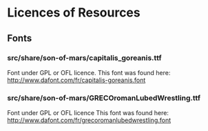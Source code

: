 # Licences of Resources

## Fonts

### src/share/son-of-mars/capitalis_goreanis.ttf
Font under GPL or OFL licence.
This font was found here: http://www.dafont.com/fr/capitalis-goreanis.font
### src/share/son-of-mars/GRECOromanLubedWrestling.ttf
Font under GPL or OFL licence
This font was found here: http://www.dafont.com/fr/grecoromanlubedwrestling.font
